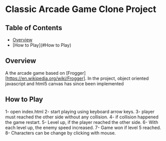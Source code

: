 # Classic Arcade Game Clone Project

## Table of Contents

- [Overview](#Overview)
- [How to Play](#How to Play)

## Overview
A the arcade game  based on [Frogger] [https://en.wikipedia.org/wiki/Frogger]. In the project, object oriented javascript and html5 canvas has since been implemented 

## How to Play

1- open index.html
2- start playing using keyboard arrow keys.
3- player must reached the other side without any collision.
4- if collision happened the game restart.
5- Level up, if the player reached the other side.
6- With each level up, the enemy speed increased.
7- Game won if level 5 reached.
8- Characters can be change by clicking with mouse. 




